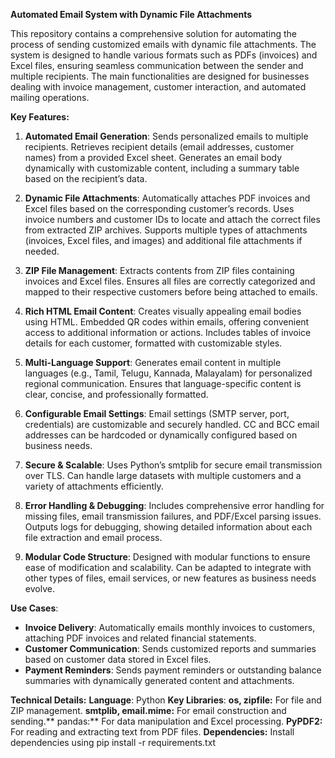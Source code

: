 **Automated Email System with Dynamic File Attachments**

This repository contains a comprehensive solution for automating the process of sending customized emails with dynamic file attachments. The system is designed to handle various formats such as PDFs (invoices) and Excel files, ensuring seamless communication between the sender and multiple recipients. The main functionalities are designed for businesses dealing with invoice management, customer interaction, and automated mailing operations.

**Key Features:**

1. **Automated Email Generation**:
Sends personalized emails to multiple recipients.
Retrieves recipient details (email addresses, customer names) from a provided Excel sheet.
Generates an email body dynamically with customizable content, including a summary table based on the recipient’s data.

2. **Dynamic File Attachments**:
Automatically attaches PDF invoices and Excel files based on the corresponding customer’s records.
Uses invoice numbers and customer IDs to locate and attach the correct files from extracted ZIP archives.
Supports multiple types of attachments (invoices, Excel files, and images) and additional file attachments if needed.

3. **ZIP File Management**:
Extracts contents from ZIP files containing invoices and Excel files.
Ensures all files are correctly categorized and mapped to their respective customers before being attached to emails.

4. **Rich HTML Email Content**:
Creates visually appealing email bodies using HTML.
Embedded QR codes within emails, offering convenient access to additional information or actions.
Includes tables of invoice details for each customer, formatted with customizable styles.

5. **Multi-Language Support**:
Generates email content in multiple languages (e.g., Tamil, Telugu, Kannada, Malayalam) for personalized regional communication.
Ensures that language-specific content is clear, concise, and professionally formatted.

6. **Configurable Email Settings**:
Email settings (SMTP server, port, credentials) are customizable and securely handled.
CC and BCC email addresses can be hardcoded or dynamically configured based on business needs.

7. **Secure & Scalable**:
Uses Python’s smtplib for secure email transmission over TLS.
Can handle large datasets with multiple customers and a variety of attachments efficiently.

8. **Error Handling & Debugging**:
Includes comprehensive error handling for missing files, email transmission failures, and PDF/Excel parsing issues.
Outputs logs for debugging, showing detailed information about each file extraction and email process.

9. **Modular Code Structure**:
Designed with modular functions to ensure ease of modification and scalability.
Can be adapted to integrate with other types of files, email services, or new features as business needs evolve.

**Use Cases**:

- **Invoice Delivery**: Automatically emails monthly invoices to customers, attaching PDF invoices and related financial statements.
- **Customer Communication**: Sends customized reports and summaries based on customer data stored in Excel files.
- **Payment Reminders**: Sends payment reminders or outstanding balance summaries with dynamically generated content and attachments.

**Technical Details:**
**Language**: Python
**Key Libraries**:
**os, zipfile:** For file and ZIP management.
**smtplib, email.mime:** For email construction and sending.**
pandas:** For data manipulation and Excel processing.
**PyPDF2:** For reading and extracting text from PDF files.
**Dependencies:** Install dependencies using pip install -r requirements.txt
